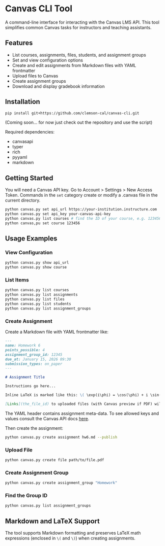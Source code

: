 # Canvas CLI Tool

A command-line interface for interacting with the Canvas LMS API. This tool simplifies common Canvas tasks for instructors and teaching assistants.

## Features

- List courses, assignments, files, students, and assignment groups
- Set and view configuration options
- Create and edit assignments from Markdown files with YAML frontmatter
- Upload files to Canvas
- Create assignment groups
- Download and display gradebook information

## Installation

```bash
pip install git+https://github.com/clemson-cal/canvas-cli.git
```
(Coming soon... for now just check out the repository and use the script)

Required dependencies:
- canvasapi
- typer
- rich
- pyyaml
- markdown

## Getting Started

You will need a Canvas API key. Go to Account > Settings > New Access Token. Commands in the `set` category create or modify a .canvas file in the current directory.

```bash
python canvas.py set api_url https://your-institution.instructure.com
python canvas.py set api_key your-canvas-api-key
python canvas.py list courses # find the ID of your course, e.g. 123456
python canvas,pu set course 123456
```

## Usage Examples

### View Configuration

```bash
python canvas.py show api_url
python canvas.py show course
```

### List Items

```bash
python canvas.py list courses
python canvas.py list assignments
python canvas.py list files
python canvas.py list students
python canvas.py list assignment_groups
```

### Create Assignment

Create a Markdown file with YAML frontmatter like:

```markdown
---
name: Homework 6
points_possible: 4
assignment_group_id: 12345
due_at: January 15, 2026 09:30
submission_types: on_paper
---

# Assignment Title

Instructions go here...

Inline LaTeX is marked like this: \( \exp(i\phi) = \cos(\phi) + i \sin(\phi) \)

[Links](the_file_id) to uploaded files (with Canvas preview if PDF) will be supported soon...
```

The YAML header contains assignment meta-data. To see allowed keys and values consult the Canvas API docs [here](https://canvas.instructure.com/doc/api/assignments.html).

Then create the assignment:

```bash
python canvas.py create assignment hw6.md --publish
```

### Upload File

```bash
python canvas.py create file path/to/file.pdf
```

### Create Assignment Group

```bash
python canvas.py create assignment_group "Homework"
```

### Find the Group ID

```bash
python canvas.py list assignment_groups
```

## Markdown and LaTeX Support

The tool supports Markdown formatting and preserves LaTeX math expressions (enclosed in `\(` and `\)`) when creating assignments.
